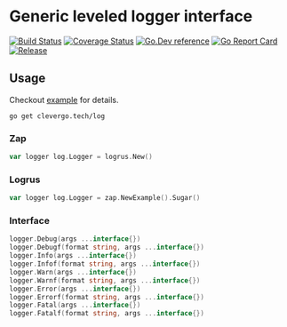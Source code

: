 # Generic leveled logger interface
[![Build Status](https://img.shields.io/travis/clevergo/log?style=for-the-badge)](https://travis-ci.org/clevergo/log)
[![Coverage Status](https://img.shields.io/coveralls/github/clevergo/log?style=for-the-badge)](https://coveralls.io/github/clevergo/log)
[![Go.Dev reference](https://img.shields.io/badge/go.dev-reference-blue?logo=go&logoColor=white&style=for-the-badge)](https://pkg.go.dev/clevergo.tech/log?tab=doc)
[![Go Report Card](https://goreportcard.com/badge/github.com/clevergo/log?style=for-the-badge)](https://goreportcard.com/report/github.com/clevergo/log)
[![Release](https://img.shields.io/github/release/clevergo/log.svg?style=for-the-badge)](https://github.com/clevergo/log/releases)

## Usage

Checkout [example](https://github.com/clevergo/examples/tree/master/log) for details.

```shell
go get clevergo.tech/log
```

### Zap

```go
var logger log.Logger = logrus.New()
```

### Logrus

```go
var logger log.Logger = zap.NewExample().Sugar()
```

### Interface

```go
logger.Debug(args ...interface{})
logger.Debugf(format string, args ...interface{})
logger.Info(args ...interface{})
logger.Infof(format string, args ...interface{})
logger.Warn(args ...interface{})
logger.Warnf(format string, args ...interface{})
logger.Error(args ...interface{})
logger.Errorf(format string, args ...interface{})
logger.Fatal(args ...interface{})
logger.Fatalf(format string, args ...interface{})
```

